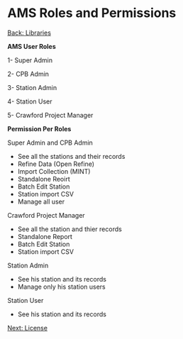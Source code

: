 AMS Roles and Permissions
===

[Back: Libraries](libraries.md)

**AMS User Roles**

1- Super Admin

2- CPB Admin

3- Station Admin

4- Station User

5- Crawford Project Manager

**Permission Per Roles**

Super Admin and CPB Admin

- See all the stations and their records
- Refine Data (Open Refine)
- Import Collection (MINT)
- Standalone Reoirt
- Batch Edit Station
- Station import CSV
- Manage all user

Crawford Project Manager

- See all the station and thier records
- Standalone Report
- Batch Edit Station
- Station import CSV


Station Admin

- See his station and its records
- Manage only his station users

Station User

- See his station and its records


[Next: License](license.md)



 









